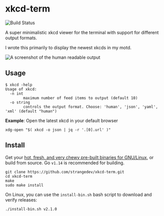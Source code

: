 # xkcd-term

![Build Status](https://github.com/strangedev/xkcd-term/workflows/CI/badge.svg)

A super minimalistic xkcd viewer for the terminal with support for different output formats.

I wrote this primarily to display the newest xkcds in my motd.

![A screenshot of the human readable output](https://i.postimg.cc/Hnvbx4Sm/2020-03-24-005001-762x341-scrot.png)

## Usage

```shell script
$ xkcd -help
Usage of xkcd:
  -n int
    	maximum number of feed items to output (default 10)
  -o string
    	controls the output format. Choose: 'human', 'json', 'yaml', 'xml' (default "human")
```

**Example**: Open the latest xkcd in your default browser

```shell script
xdg-open "$( xkcd -o json | jq -r '.[0].url' )"
```


## Install

Get your [hot, fresh, and very chewy pre-built binaries for GNU/Linux](https://github.com/strangedev/xkcd-term/releases),
or build from source. Go `v1.14` is recommended for building.

```shell script
git clone https://github.com/strangedev/xkcd-term.git
cd xkcd-term
make
sudo make install
```

On Linux, you can use the `install-bin.sh` bash script to download
and verify releases:

```shell script
./install-bin.sh v2.1.0
```
